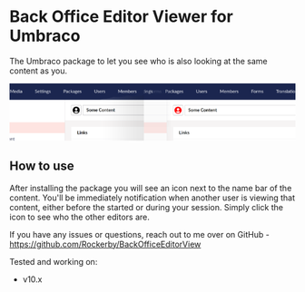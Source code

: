 ﻿# Back Office Editor Viewer for Umbraco
The Umbraco package to let you see who is also looking at the same content as you.  

![Editor view](https://github.com/Rockerby/BackOfficeEditorView/raw/main/BackOfficeEditorView/img/overview.png)
  
## How to use
After installing the package you will see an icon next to the name bar of the content. You'll be immediately notification when another user is viewing that content,
either before the started or during your session. Simply click the icon to see who the other editors are.  
  
If you have any issues or questions, reach out to me over on GitHub - https://github.com/Rockerby/BackOfficeEditorView  
  
Tested and working on:  
 - v10.x

